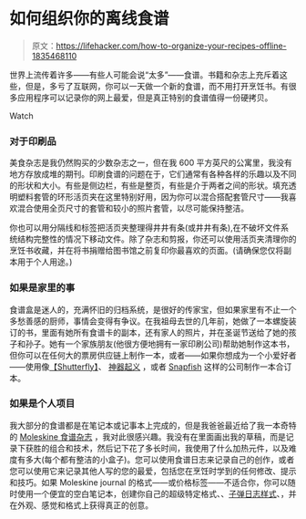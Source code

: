 # 如何组织你的离线食谱

> 原文：<https://lifehacker.com/how-to-organize-your-recipes-offline-1835468110>

世界上流传着许多——有些人可能会说“太多”——食谱。书籍和杂志上充斥着这些，但是，多亏了互联网，你可以一天做一个新的食谱，而不用打开烹饪书。有很多应用程序可以记录你的网上最爱，但是真正特别的食谱值得一份硬拷贝。

Watch

### 对于印刷品

美食杂志是我仍然购买的少数杂志之一，但在我 600 平方英尺的公寓里，我没有地方存放成堆的期刊。印刷食谱的问题在于，它们通常有各种各样的乐趣以及不同的形状和大小。有些是侧边栏，有些是整页，有些是介于两者之间的形状。填充透明塑料套管的环形活页夹在这里特别好用，因为你可以混合搭配套管尺寸——我喜欢混合使用全页尺寸的套管和较小的照片套管，以尽可能保持整洁。

你也可以用分隔线和标签把活页夹整理得井井有条(或井井有条),在不破坏文件系统结构完整性的情况下移动文件。除了杂志和剪报，你还可以使用活页夹清理你的烹饪书收藏，并在将书捐赠给图书馆之前复印你最喜欢的页面。(请确保您仅将副本用于个人用途。)

### 如果是家里的事

食谱盒是迷人的，充满怀旧的归档系统，是很好的传家宝，但如果家里有不止一个多愁善感的厨师，事情会变得有争议。在我祖母去世的几年前，她做了一本螺旋装订的书，里面有她所有食谱卡的副本，还有家人的照片，并在圣诞节送给了她的孩子和孙子。她有一个家族朋友(他很方便地拥有一家印刷公司)帮助她制作这本书，但你可以在任何大的票房供应链上制作一本，或者——如果你想成为一个小爱好者——使用像[【Shutterfly】](https://www.shutterfly.com/photo-books)、 [神器起义](https://www.artifactuprising.com/photo-books) ，或者 [Snapfish](https://www.snapfish.com/photo-book) 这样的公司制作一本合订本。

### 如果是个人项目

我大部分的食谱都是在笔记本或记事本上完成的，但是我爸爸最近给了我一本奇特的 [Moleskine 食谱杂志](https://us.moleskine.com/passion-journal-recipe/p1321) ，我对此很感兴趣。我没有在里面画出我的草稿，而是记录下获胜的组合和技术，然后记下花了多长时间，我使用了什么加热元件，以及难度有多大(每个都有整洁的小盒子)。您可以使用食谱日志来记录自己的创作，或者您可以使用它来记录其他人写的您的最爱，包括您在烹饪时学到的任何修改、提示和技巧。如果 Moleskine journal 的格式——或价格标签——不适合你，你可以随时使用一个便宜的空白笔记本，创建你自己的超级特定格式、、[子弹日志样式](https://lifehacker.com/make-a-better-meal-plan-by-bullet-journaling-1786823304)、，并在外观、感觉和格式上获得真正的创意。